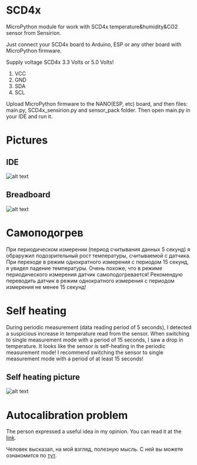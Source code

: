 # SCD4x
MicroPython module for work with SCD4x temperature&humidity&CO2 sensor from Sensirion.

Just connect your SCD4x board to Arduino, ESP or any other board with MicroPython firmware.

Supply voltage SCD4x 3.3 Volts or 5.0 Volts!
1. VCC
2. GND
3. SDA
4. SCL

Upload MicroPython firmware to the NANO(ESP, etc) board, and then files: main.py, SCD4x_sensirion.py 
and sensor_pack folder. Then open main.py in your IDE and run it.

# Pictures

## IDE
![alt text](https://github.com/octaprog7/SCD4x/blob/master/scd4x_ide.png)
## Breadboard
![alt text](https://github.com/octaprog7/SCD4x/blob/master/scd4x_board.jpg)

# Самоподогрев
При периодическом измерении (период считывания данных 5 секунд) я обраружил подозрительный рост температуры, 
считываемой с датчика. При переходе в режим однократного измерения с периодом 15 секунд, я увидел падение температуры. 
Очень похоже, что в режиме периодического измерения датчик самоподогревается!
Рекомендую переводить датчик в режим однократного измерения с периодом измерения не менее 15 секунд!

# Self heating
During periodic measurement (data reading period of 5 seconds), I detected a suspicious 
increase in temperature read from the sensor.
When switching to single measurement mode with a period of 15 seconds, I saw a drop in temperature.
It looks like the sensor is self-heating in the periodic measurement mode!
I recommend switching the sensor to single measurement mode with a period of at least 15 seconds!

## Self heating picture
![alt text](https://github.com/octaprog7/SCD4x/blob/master/self_heat.png)

# Autocalibration problem

The person expressed a useful idea in my opinion. You can read it at the [link](https://www.reddit.com/r/esp32/comments/12y0x5k/warning_about_the_sensirion_scd4041_co2_sensors/).

Человек высказал, на мой взгляд, полезную мысль. С ней вы можете ознакомится по [тут](https://www.reddit.com/r/esp32/comments/12y0x5k/warning_about_the_sensirion_scd4041_co2_sensors/).